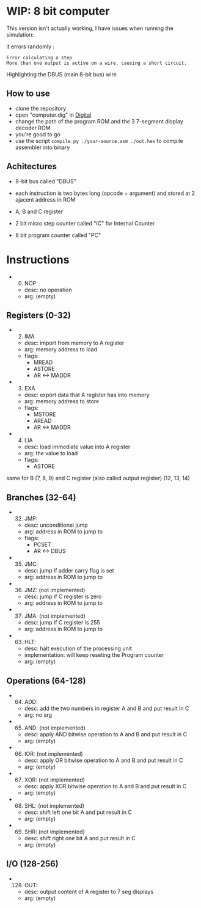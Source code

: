 # WIP: 8 bit computer

This version isn't actually working, I have issues when running the simulation:

it errors randomly :

```
Error calculating a step
More than one output is active on a wire, causing a short circuit.
```

Highlighting the DBUS (main 8-bit bus) wire

## How to use

- clone the repository
- open "computer.dig" in [Digital](https://github.com/hneemann/Digital)
- change the path of the program ROM and the 3 7-segment display decoder ROM 
- you're good to go
- use the script `compile.py ./your-source.asm ./out.hex` to compile assembler into binary

## Achitectures

- 8-bit bus called "DBUS"
- each instruction is two bytes long (opcode + argument) and stored at 2 ajacent address in ROM
- A, B and C register

- 2 bit micro step counter called "IC" for Internal Counter
- 8 bit program counter called "PC"

# Instructions

- 0. NOP
  - desc: no operation
  - arg: (empty)

## Registers (0-32)

- 2. IMA
  - desc: import from memory to A register
  - arg: memory address to load
  - flags:
    - MREAD
    - ASTORE
    - AR <-> MADDR

- 3. EXA
  - desc: export data that A register has into memory
  - arg: memory address to store
  - flags:
    - MSTORE
    - AREAD
    - AR <-> MADDR

- 4. LIA
  - desc: load immediate value into A register
  - arg: the value to load
  - flags:
    - ASTORE

same for B (7, 8, 9) and C register (also called output register) (12, 13, 14)

## Branches (32-64)

- 32. JMP:
  - desc: unconditional jump
  - arg: address in ROM to jump to
  - flags:
    - PCSET
    - AR <-> DBUS

- 35. JMC:
  - desc: jump if adder carry flag is set
  - arg: address in ROM to jump to
  
- 36. JMZ: (not implemented)
  - desc: jump if C register is zero
  - arg: address in ROM to jump to

- 37. JMA: (not implemented)
  - desc: jump if C register is 255
  - arg: address in ROM to jump to

- 63. HLT:
  - desc: halt execution of the processing unit
  - implementation: will keep reseting the Program counter
  - arg: (empty)

## Operations (64-128)

- 64. ADD:
  - desc: add the two numbers in register A and B and put result in C
  - arg: no arg

- 65. AND: (not implemented)
  - desc: apply AND bitwise operation to A and B and put result in C
  - arg: (empty)

- 66. IOR: (not implemented)
  - desc: apply OR bitwise operation to A and B and put result in C
  - arg: (empty)

- 67. XOR: (not implemented)
  - desc: apply XOR bitwise operation to A and B and put result in C
  - arg: (empty)

- 68. SHL: (not implemented)
  - desc: shift left one bit A and put result in C
  - arg: (empty)

- 69. SHR: (not implemented)
  - desc: shift right one bit A and put result in C
  - arg: (empty)

## I/O (128-256)

- 128. OUT:
  - desc: output content of A register to 7 seg displays
  - arg: (empty)
